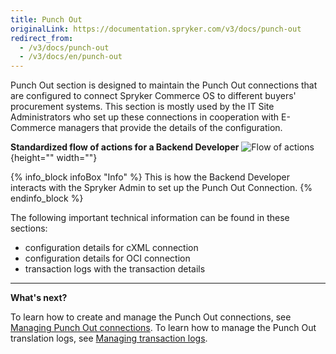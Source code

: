 ```yaml
---
title: Punch Out
originalLink: https://documentation.spryker.com/v3/docs/punch-out
redirect_from:
  - /v3/docs/punch-out
  - /v3/docs/en/punch-out
---
```


Punch Out section is designed to maintain the Punch Out connections that are configured to connect Spryker Commerce OS to different buyers' procurement systems. This section is mostly used by the IT Site Administrators who set up these connections in cooperation with E-Commerce managers that provide the details of the configuration.

**Standardized flow of actions for a Backend Developer**
![Flow of actions](https://spryker.s3.eu-central-1.amazonaws.com/docs/User+Guides/Back+Office+User+Guides/Punch+Out/flow-of-actions-of-backend-developer.png){height="" width=""}

{% info_block infoBox "Info" %}
This is how the Backend Developer interacts with the  Spryker Admin to set up the Punch Out Connection.
{% endinfo_block %}

The following important technical information can be found in these sections:

* configuration details for cXML connection
* configuration details for OCI connection
* transaction logs with the transaction details
***
**What's next?**

To learn how to create and manage the Punch Out connections, see [Managing Punch Out connections](/docs/scos/user/user-guides/201907.0/back-office-user-guide/punch-out/managing-punch-out-connections.html).
To learn how to manage the Punch Out translation logs, see [Managing transaction logs](/docs/scos/user/user-guides/201907.0/back-office-user-guide/punch-out/managing-transactions-log.html).

